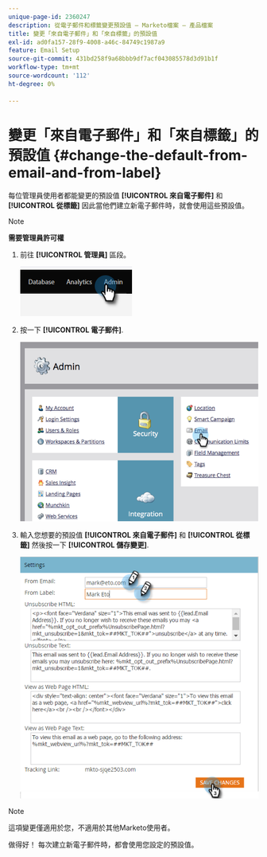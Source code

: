 ```yaml
---
unique-page-id: 2360247
description: 從電子郵件和標籤變更預設值 — Marketo檔案 — 產品檔案
title: 變更「來自電子郵件」和「來自標籤」的預設值
exl-id: ad0fa157-28f9-4008-a46c-84749c1987a9
feature: Email Setup
source-git-commit: 431bd258f9a68bbb9df7acf043085578d3d91b1f
workflow-type: tm+mt
source-wordcount: '112'
ht-degree: 0%

---
```


# 變更「來自電子郵件」和「來自標籤」的預設值 {#change-the-default-from-email-and-from-label}

每位管理員使用者都能變更的預設值 **[!UICONTROL 來自電子郵件]** 和 **[!UICONTROL 從標籤]** 因此當他們建立新電子郵件時，就會使用這些預設值。

>[!NOTE]
>
>**需要管理員許可權**

1. 前往 **[!UICONTROL 管理員]** 區段。

   ![](assets/change-the-default-from-email-and-from-label-1.png)

1. 按一下 **[!UICONTROL 電子郵件]**.

   ![](assets/change-the-default-from-email-and-from-label-2.png)

1. 輸入您想要的預設值 **[!UICONTROL 來自電子郵件]** 和 **[!UICONTROL 從標籤]** 然後按一下 **[!UICONTROL 儲存變更]**.

   ![](assets/change-the-default-from-email-and-from-label-3.png)

>[!NOTE]
>
>這項變更僅適用於您，不適用於其他Marketo使用者。

做得好！ 每次建立新電子郵件時，都會使用您設定的預設值。

